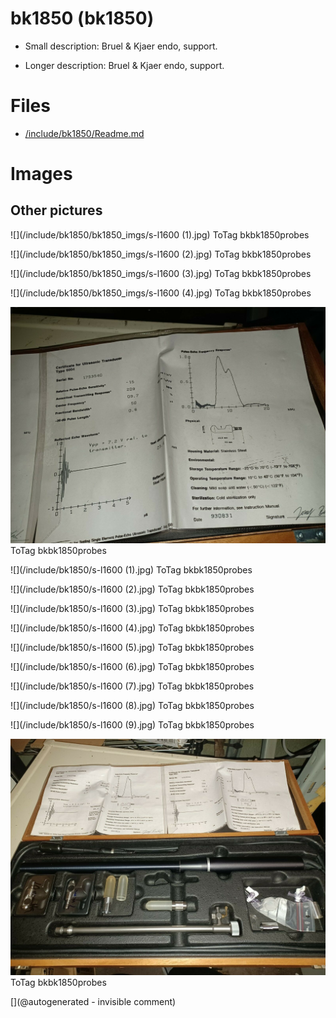 # bk1850 (bk1850)

* Small description: Bruel & Kjaer endo, support.

* Longer description: Bruel & Kjaer endo, support.

# Files

* [/include/bk1850/Readme.md](/include/bk1850/Readme.md)


# Images

## Other pictures 

![](/include/bk1850/bk1850_imgs/s-l1600 (1).jpg)
ToTag
bkbk1850probes

![](/include/bk1850/bk1850_imgs/s-l1600 (2).jpg)
ToTag
bkbk1850probes

![](/include/bk1850/bk1850_imgs/s-l1600 (3).jpg)
ToTag
bkbk1850probes

![](/include/bk1850/bk1850_imgs/s-l1600 (4).jpg)
ToTag
bkbk1850probes

![](/include/bk1850/bk1850_imgs/s-l1600.jpg)
ToTag
bkbk1850probes

![](/include/bk1850/s-l1600 (1).jpg)
ToTag
bkbk1850probes

![](/include/bk1850/s-l1600 (2).jpg)
ToTag
bkbk1850probes

![](/include/bk1850/s-l1600 (3).jpg)
ToTag
bkbk1850probes

![](/include/bk1850/s-l1600 (4).jpg)
ToTag
bkbk1850probes

![](/include/bk1850/s-l1600 (5).jpg)
ToTag
bkbk1850probes

![](/include/bk1850/s-l1600 (6).jpg)
ToTag
bkbk1850probes

![](/include/bk1850/s-l1600 (7).jpg)
ToTag
bkbk1850probes

![](/include/bk1850/s-l1600 (8).jpg)
ToTag
bkbk1850probes

![](/include/bk1850/s-l1600 (9).jpg)
ToTag
bkbk1850probes

![](/include/bk1850/s-l1600.jpg)
ToTag
bkbk1850probes





[](@autogenerated - invisible comment)